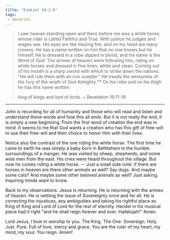 ```yaml
---
title: "Ezekiel 34:2-6"
tags:
 - devotion
---
```

> I saw heaven standing open and there before me was a white horse, whose rider is called Faithful and True. With justice he judges and wages war. His eyes are like blazing fire, and on his head are many crowns. He has a name written on him that no one knows but he himself. He is dressed in a robe dipped in blood, and his name is the Word of God. The armies of heaven were following him, riding on white horses and dressed in fine linen, white and clean. Coming out of his mouth is a sharp sword with which to strike down the nations. "He will rule them with an iron scepter." He treads the winepress of the fury of the wrath of God Almighty.** On his robe and on his thigh he has this name written: 
> 
> king of kings and lord of lords.
> ~ Revelation 19:11-16
* * *
John is recording for all of humanity and those who will read and listen and understand these words and how this all ends. But it is not really the end, it is simply a new beginning. From the first word of creation the end was in mind. It seems to me that God wants a creation who has this gift of free-will to use their free-will and their choice to honor Him with their lives.

Notice also the contrast of the one riding the white horse. The first time he came to earth he was simply a baby born in Bethlehem in the humble surroundings of a manger. He was visited by sheep, shepherds, and some wise men from the east. His cries were heard throughout the village. But now he comes riding a white horse. -- Just a small side note: if there are horses in heaven are there other animals as well? Say dogs. And maybe some cats? And maybe some other beloved animals as well? Just asking. Inquiring minds want to know.

Back to my observations. Jesus is returning. He is returning with the armies of heaven. He is settling the issue of Sovereignty once and for all. He is correcting the injustices, any ambiguities and taking his rightful place as King of King and Lord of Lord for the rest of eternity. Handel in his musical piece had it right "and he shall reign forever and ever. Hallelujah!" Amen.

Lord Jesus, I bow in worship to you. The King. The One. Sovereign. Holy. Just. Pure. Full of love, mercy and grace. You are the ruler of my heart, my mind, my soul. You reign. Amen!
